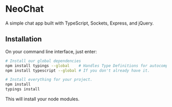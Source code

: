 # NeoChat

A simple chat app built with TypeScript, Sockets, Express, and jQuery.

## Installation

On your command line interface, just enter:

```bash
# Install our global dependencies
npm install typings --global    # Handles Type Definitions for autocomplete
npm install typescript --global # If you don't already have it.

# Install everything for your project. 
npm install
typings install
```

This will install your node modules.
